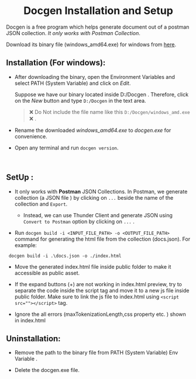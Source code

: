 <h1><center>Docgen Installation and Setup</center></h1>

Docgen is a free program which helps generate document out of a postman JSON collection. *It only works with Postman Collection*. 

Download its binary file (windows_amd64.exe) for windows from [here](https://github.com/thedevsaddam/docgen/releases).

## Installation (For windows):
- After downloading the binary, open the Environment Variables and select PATH (System Variable) and click on *Edit*. 

    Suppose we have our binary located inside D:/Docgen . Therefore, click on the *New* button and type `D:/Docgen` in the text area.

    > ❌ Do Not include the file name like this `D:/Docgen/windows_amd.exe` ❌ .

- Rename the downloaded *windows_amd64.exe*  to *docgen.exe* for convenience.

- Open any terminal and run `docgen version`. 

<br>

## SetUp :

- It only works with **Postman** JSON Collections. In Postman, we generate collection (a JSON file ) by clicking on `...` beside the name of the collection and `Export`.

    - Instead, we can use Thunder Client and generate JSON using `Convert to Postman` option by clicking on `...` .  

- Run `docgen build -i <INPUT_FILE_PATH> -o <OUTPUT_FILE_PATH>` command for generating the html file from the collection (docs.json). For example:

```
 docgen build -i .\docs.json -o ./index.html 
```

- Move the generated index.html file inside public folder to make it accessible as public asset.

- If the expand buttons (+) are not working in index.html preview, try to separate the code inside the script tag and move it to a new js file inside public folder. Make sure to link the js file to index.html using `<script src=""></script>` tag.

- Ignore the all errors (maxTokenizationLength,css property etc. ) shown in index.html

## Uninstallation:

- Remove the path to the binary file from PATH (System Variable) Env Variable .

- Delete the docgen.exe file.




